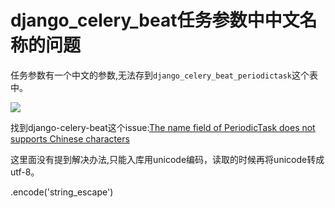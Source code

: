 

# django_celery_beat任务参数中中文名称的问题

任务参数有一个中文的参数,无法存到`django_celery_beat_periodictask`这个表中。

![](https://ws1.sinaimg.cn/large/006tNbRwgy1fxhrj819z6j31h40p2qry.jpg)

找到django-celery-beat这个issue:[The name field of PeriodicTask does not supports Chinese characters](https://github.com/celery/django-celery-beat/issues/10)

这里面没有提到解决办法,只能入库用unicode编码，读取的时候再将unicode转成utf-8。


.encode('string_escape')
